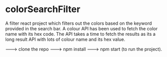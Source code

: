 # colorSearchFilter
A filter react project which filters out the colors based on the keyword provided in the search bar.
A colour API has been used to fetch the color name with its hex code.
The API takes a time to fetch the results as its a long result API with lots of colour name and its hex value.

---> clone the repo
---> npm install
---> npm start (to run the project).
